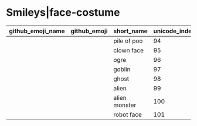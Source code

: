 # Smileys|face-costume

|github_emoji_name|github_emoji|short_name|unicode_index|
|---|---|---|---|
|||pile of poo|94|
|||clown face|95|
|||ogre|96|
|||goblin|97|
|||ghost|98|
|||alien|99|
|||alien monster|100|
|||robot face|101|
